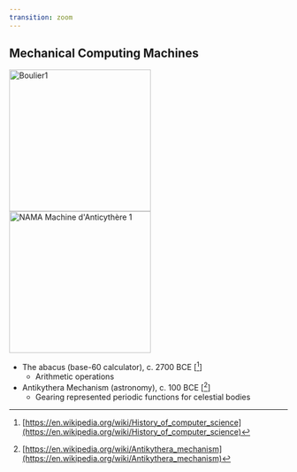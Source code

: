 ```yaml
---
transition: zoom
---
```


## Mechanical Computing Machines

<div class="paragraph">
    <p>
        <span class="image">
            <a title="HB / Public domain" href="https://commons.wikimedia.org/wiki/File:Boulier1.JPG"><img width="256" alt="Boulier1" src="https://upload.wikimedia.org/wikipedia/commons/e/ea/Boulier1.JPG"></a>
        </span> 
        <span class="image">
            <a title="No machine-readable author provided. Marsyas assumed (based on copyright claims). / CC BY-SA (http://creativecommons.org/licenses/by-sa/3.0/)" href="https://commons.wikimedia.org/wiki/File:NAMA_Machine_d%27Anticyth%C3%A8re_1.jpg"><img width="256" alt="NAMA Machine d&#039;Anticythère 1" src="https://upload.wikimedia.org/wikipedia/commons/thumb/6/66/NAMA_Machine_d%27Anticyth%C3%A8re_1.jpg/512px-NAMA_Machine_d%27Anticyth%C3%A8re_1.jpg"></a>
        </span>
    </p>
</div>

- The abacus (base-60 calculator), c. 2700 BCE \[[^1]\]
  - Arithmetic operations
- Antikythera Mechanism (astronomy), c. 100 BCE \[[^2]\]
  - Gearing represented periodic functions for celestial bodies
  
[^1]: [https://en.wikipedia.org/wiki/History_of_computer_science](https://en.wikipedia.org/wiki/History_of_computer_science)
[^2]: [https://en.wikipedia.org/wiki/Antikythera_mechanism](https://en.wikipedia.org/wiki/Antikythera_mechanism)